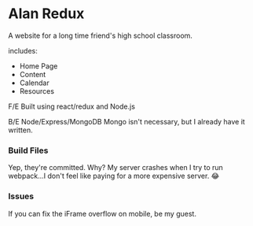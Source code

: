 # Alan Redux

A website for a long time friend's high school classroom.

includes:
* Home Page
* Content
* Calendar
* Resources

F/E
Built using react/redux and Node.js

B/E
Node/Express/MongoDB
Mongo isn't necessary, but I already have it written.

### Build Files
Yep, they're committed. Why? My server crashes when I try to run webpack...I don't feel like paying for a more expensive server. 😂

### Issues
If you can fix the iFrame overflow on mobile, be my guest.
